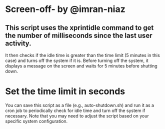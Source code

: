 # Screen-off- by @imran-niaz

## This script uses the xprintidle command to get the number of milliseconds since the last user activity. 
It then checks if the idle time is greater than the time limit (5 minutes in this case) and turns off the system if it is.
Before turning off the system, it displays a message on the screen and waits for 5 minutes before shutting down.
# Set the time limit in seconds

You can save this script as a file (e.g., auto-shutdown.sh) and run it as a cron job to periodically check for idle time and turn off the system if necessary. Note that you may need to adjust the script based on your specific system configuration.
